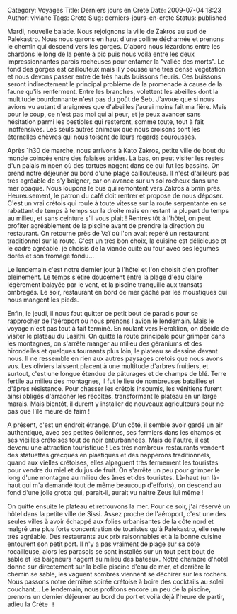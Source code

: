 Category: Voyages
Title: Derniers jours en Crète
Date: 2009-07-04 18:23
Author: viviane
Tags: Crète
Slug: derniers-jours-en-crete
Status: published

Mardi, nouvelle balade. Nous rejoignons la ville de Zakros au sud de Palekastro. Nous nous garons en haut d'une colline décharnée et prenons le chemin qui descend vers les gorges. D'abord nous lézardons entre les chardons le long de la pente à pic puis nous voilà entre les deux impressionnantes parois rocheuses pour entamer la "vallée des morts". Le fond des gorges est caillouteux mais il y pousse une très dense végétation et nous devons passer entre de très hauts buissons fleuris. Ces buissons seront indirectement le principal problème de la promenade à cause de la faune qu'ils renferment. Entre les branches, volettent les abeilles dont la multitude bourdonnante n'est pas du goût de Seb. J'avoue que si nous avions vu autant d'araignées que d'abeilles j'aurai moins fait ma fière. Mais pour le coup, ce n'est pas moi qui ai peur, et je peux avancer sans hésitation parmi les bestioles qui resteront, somme toute, tout à fait inoffensives. Les seuls autres animaux que nous croisons sont les éternelles chèvres qui nous toisent de leurs regards couroussés.

Après 1h30 de marche, nous arrivons à Kato Zakros, petite ville de bout du monde coincée entre des falaises arides. Là bas, on peut visiter les restes d'un palais minoen où des tortues nagent dans ce qui fut les bassins. On prend notre déjeuner au bord d'une plage caillouteuse. Il n'est d'ailleurs pas très agréable de s'y baigner, car on avance sur un sol rocheux dans une mer opaque. Nous loupons le bus qui remontent vers Zakros à 5min près. Heureusement, le patron du café doit rentrer et propose de nous déposer. C'est un vrai crétois qui roule à toute vitesse sur la route serpentante en se rabattant de temps à temps sur la droite mais en restant la plupart du temps au milieu, et sans ceinture s'il vous plait ! Rentrés tôt à l'hôtel, on peut profiter agréablement de la piscine avant de prendre la direction du restaurant. On retourne près de Vaï où l'on avait repéré un restaurant traditionnel sur la route. C'est un très bon choix, la cuisine est délicieuse et le cadre agréable. je choisis de la viande cuite au four avec ses légumes dorés et son fromage fondu...

Le lendemain c'est notre dernier jour à l'hôtel et l'on choisit d'en profiter pleinement. Le temps s'étire doucement entre la plage d'eau claire légèrement balayée par le vent, et la piscine tranquille aux transats ombragés. Le soir, restaurant en bord de mer gâché par les moustiques qui nous mangent les pieds.

Enfin, le jeudi, il nous faut quitter ce petit bout de paradis pour se rapprocher de l'aéroport où nous prenons l'avion le lendemain. Mais le voyage n'est pas tout à fait terminé. En roulant vers Heraklion, on décide de visiter le plateau du Lasithi. On quitte la route principale pour grimper dans les montagnes, on s'arrête manger au milieu des géraniums et des hirondelles et quelques tournants plus loin, le plateau se dessine devant nous. Il ne ressemble en rien aux autres paysages crétois que nous avons vus. Les oliviers laissent placent à une multitude d'arbres fruitiers, et surtout, c'est une longue étendue de pâturages et de champs de blé. Terre fertile au milieu des montagnes, il fut le lieu de nombreuses batailles et d'âpres résistance. Pour chasser les crétois insoumis, les vénitiens furent ainsi obligés d'arracher les récoltes, transformant le plateau en un large marais. Mais bientôt, il durent y installer de nouveaux agriculteurs pour ne pas que l'île meure de faim !

A présent, c'est un endroit étrange. D'un côté, il semble avoir gardé un air authentique, avec ses petites éoliennes, ses fermiers dans les champs et ses vieilles crétoises tout de noir enturbannées. Mais de l'autre, il est devenu une attraction touristique ! Les très nombreux restaurants vendent des statuettes grecques en plastiques et des napperons traditionnels, quand aux vielles crétoises, elles alpaguent très fermement les touristes pour vendre du miel et du jus de fruit. On s'arrête un peu pour grimper le long d'une montagne au milieu des ânes et des touristes. Là-haut (un là-haut qui m'a demandé tout de même beaucoup d'efforts), on descend au fond d'une jolie grotte qui, parait-il, aurait vu naitre Zeus lui même !

On quitte ensuite le plateau et retrouvons la mer. Pour ce soir, j'ai réservé un hôtel dans la petite ville de Sissi. Assez proche de l'aéroport, c'est une des seules villes à avoir échappé aux folies urbanisantes de la côte nord et malgré une plus forte concentration de touristes qu'à Palekastro, elle reste très agréable. Des restaurants aux prix raisonnables et à la bonne cuisine entourent son petit port. Il n'y a pas vraiment de plage sur sa côte rocailleuse, alors les parasols se sont installés sur un tout petit bout de sable et les baigneurs nagent au milieu des bateaux. Notre chambre d'hôtel donne sur directement sur la belle piscine d'eau de mer, et derrière le chemin se sable, les vaguent sombres viennent se déchirer sur les rochers. Nous passons notre dernière soirée crétoise à boire des cocktails au soleil couchant... Le lendemain, nous profitons encore un peu de la piscine, prenons un dernier déjeuner au bord du port et voilà déjà l'heure de partir, adieu la Crète  <tt>!</tt>